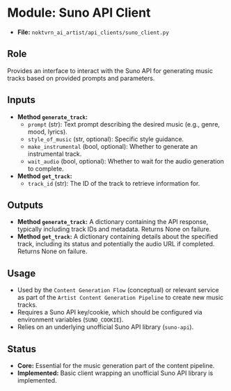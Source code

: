 # Module: Suno API Client

*   **File:** `noktvrn_ai_artist/api_clients/suno_client.py`

## Role

Provides an interface to interact with the Suno API for generating music tracks based on provided prompts and parameters.

## Inputs

*   **Method `generate_track`:**
    *   `prompt` (str): Text prompt describing the desired music (e.g., genre, mood, lyrics).
    *   `style_of_music` (str, optional): Specific style guidance.
    *   `make_instrumental` (bool, optional): Whether to generate an instrumental track.
    *   `wait_audio` (bool, optional): Whether to wait for the audio generation to complete.
*   **Method `get_track`:**
    *   `track_id` (str): The ID of the track to retrieve information for.

## Outputs

*   **Method `generate_track`:** A dictionary containing the API response, typically including track IDs and metadata. Returns None on failure.
*   **Method `get_track`:** A dictionary containing details about the specified track, including its status and potentially the audio URL if completed. Returns None on failure.

## Usage

*   Used by the `Content Generation Flow` (conceptual) or relevant service as part of the `Artist Content Generation Pipeline` to create new music tracks.
*   Requires a Suno API key/cookie, which should be configured via environment variables (`SUNO_COOKIE`).
*   Relies on an underlying unofficial Suno API library (`suno-api`).

## Status

*   **Core:** Essential for the music generation part of the content pipeline.
*   **Implemented:** Basic client wrapping an unofficial Suno API library is implemented.
